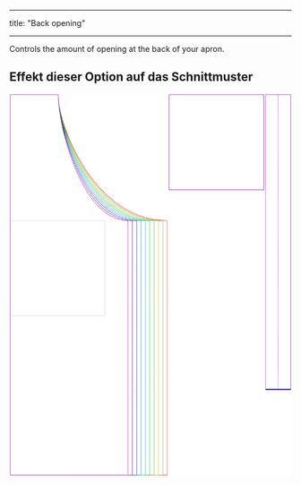 - - -
title: "Back opening"
- - -

Controls the amount of opening at the back of your apron.

## Effekt dieser Option auf das Schnittmuster

![This image shows the effect of this option by superimposing several variants that have a different value for this option](albert_backopening_sample.svg "Effect of this option on the pattern")
